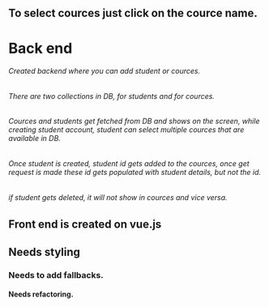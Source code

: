 ## To select cources just click on the cource name.
# Back end
######  Created backend where you can add student or cources.
######  There are two collections in DB, for students and for cources.
######  Cources and students get fetched from DB and shows on the screen, while creating student account, student can select multiple cources that are available in DB.
######  Once student is created, student id gets added to the cources, once get request is made these id gets populated with student details, but not the id.
###### if student gets deleted, it will not show in cources and vice versa.

## Front end is created on vue.js
## Needs styling
### Needs to add fallbacks.
#### Needs refactoring.
